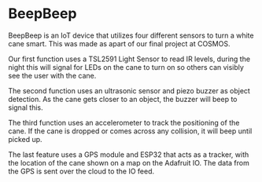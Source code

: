 # BeepBeep

BeepBeep is an IoT device that utilizes four different sensors to
turn a white cane smart. This was made as apart of our final project at COSMOS.

Our first function uses a TSL2591 Light Sensor to read IR levels, during the night this will signal for LEDs on the cane to turn on so others can visibly see the user with the cane.

The second function uses an ultrasonic sensor and piezo buzzer as object detection. As the cane gets closer to an object, the buzzer will beep to signal this.

The third function uses an accelerometer to track the positioning of the cane. If the cane is dropped or comes across any collision, it will beep until picked up.

The last feature uses a GPS module and ESP32 that acts as a tracker, with the location of the cane shown on a map on the Adafruit IO. The data from the GPS is sent over the cloud to the IO feed.
